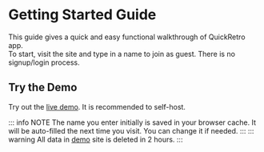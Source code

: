 # Getting Started Guide

This guide gives a quick and easy functional walkthrough of QuickRetro app.\
To start, visit the site and type in a name to join as guest. There is no signup/login process.

## Try the Demo
Try out the [live demo](https://demo.quickretro.app). It is recommended to self-host.

::: info NOTE
The name you enter initially is saved in your browser cache. It will be auto-filled the next time you visit. You can change it if needed.
:::
::: warning
All data in [demo](https://demo.quickretro.app) site is deleted in 2 hours.
:::